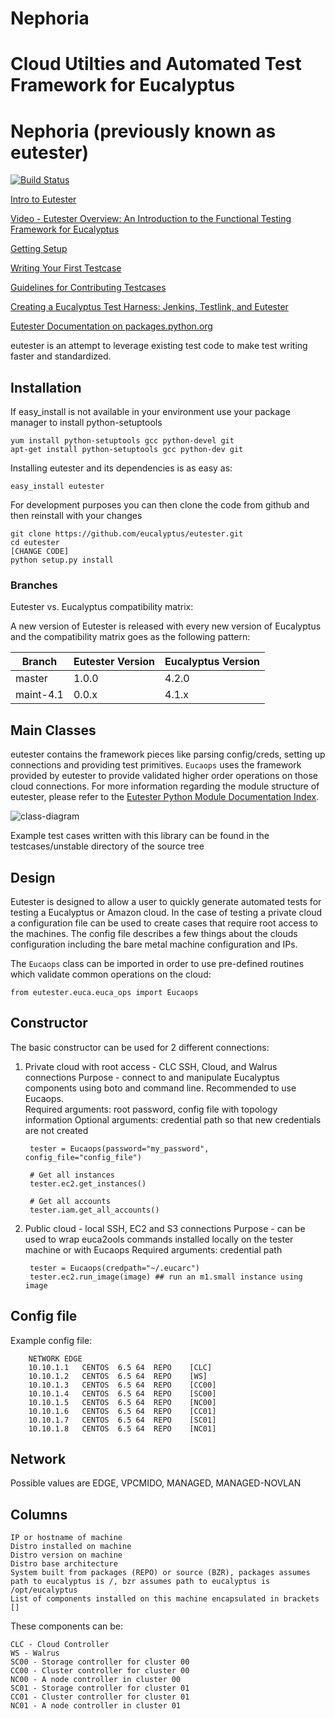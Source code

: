 # Nephoria
Cloud Utilties and Automated Test Framework for Eucalyptus
=======
Nephoria (previously known as eutester)
======================

[![Build Status](https://secure.travis-ci.org/eucalyptus/eutester.png)](https://travis-ci.org/eucalyptus/eutester)

[Intro to Eutester](http://testingclouds.wordpress.com/2012/03/04/test1/)

[Video - Eutester Overview: An Introduction to the Functional Testing Framework for Eucalyptus](http://vimeo.com/51627165)

[Getting Setup](http://testingclouds.wordpress.com/2012/03/29/eutester-basics-part-ii-setting-up-a-development-environment/)

[Writing Your First Testcase](http://testingclouds.wordpress.com/2012/04/02/eutester-basics-part-iii-creating-your-first-testcase/)

[Guidelines for Contributing Testcases](https://github.com/eucalyptus/eutester/wiki/Guidelines-for-Contributing-Test-Cases)

[Creating a Eucalyptus Test Harness: Jenkins, Testlink, and Eutester](http://testingclouds.wordpress.com/2012/10/01/creating-a-eucalyptus-test-harness-jenkinstestlink-and-eutester/)

[Eutester Documentation on packages.python.org](http://packages.python.org/eutester/)

eutester is an attempt to leverage existing test code to make test writing faster and standardized.  

Installation
------
If easy_install is not available in your environment use your package manager to install python-setuptools
    
    yum install python-setuptools gcc python-devel git
    apt-get install python-setuptools gcc python-dev git

Installing eutester and its dependencies is as easy as:

    easy_install eutester

For development purposes you can then clone the code from github and then reinstall with your changes

    git clone https://github.com/eucalyptus/eutester.git
    cd eutester
    [CHANGE CODE]
    python setup.py install


### Branches
Eutester vs. Eucalyptus compatibility matrix:

A new version of Eutester is released with every new version of Eucalyptus and the
compatibility matrix goes as the following pattern: 

| Branch    | Eutester Version | Eucalyptus Version |
|-----------|------------------|--------------------|
| master    | 1.0.0            | 4.2.0              |
| maint-4.1 | 0.0.x            | 4.1.x              |


Main Classes
------
eutester contains the framework pieces like parsing config/creds, setting up connections and providing test primitives.
`Eucaops` uses the framework provided by eutester to provide validated higher order operations on those cloud connections.
For more information regarding the module structure of eutester, please refer to the [Eutester Python Module Documentation Index](http://packages.python.org/eutester/py-modindex.html).

![class-diagram](https://dl.dropboxusercontent.com/u/5458574/eutester-class-diagram.png)

Example test cases written with this library can be found in the testcases/unstable directory of the source tree

Design
------

Eutester is designed to allow a user to quickly generate automated tests for testing a Eucalyptus or Amazon cloud.
In the case of testing a private cloud a configuration file can be used to create cases that require root access to
the machines. The config file describes a few things about the clouds configuration including the bare metal machine
configuration and IPs.

The `Eucaops` class can be imported in order to use pre-defined routines which validate common operations on the cloud:

    from eutester.euca.euca_ops import Eucaops

Constructor
------

The basic constructor can be used for 2 different connections:

1. Private cloud with root access - CLC SSH, Cloud, and Walrus connections
    Purpose - connect to and manipulate Eucalyptus components using boto and command line. Recommended to use Eucaops.  
    Required arguments: root password, config file with topology information
    Optional arguments: credential path so that new credentials are not created

        tester = Eucaops(password="my_password",  config_file="config_file")
        
        # Get all instances
        tester.ec2.get_instances()
        
        # Get all accounts
        tester.iam.get_all_accounts()
        
        
        
2. Public cloud - local SSH, EC2 and S3 connections
    Purpose - can be used to wrap euca2ools commands installed locally on the tester machine or with Eucaops
    Required arguments: credential path

        tester = Eucaops(credpath="~/.eucarc")
        tester.ec2.run_image(image) ## run an m1.small instance using image

            
 
Config file
----------
Example config file:
        
        NETWORK	EDGE
        10.10.1.1	CENTOS	6.5	64	REPO	[CLC]
        10.10.1.2	CENTOS	6.5	64	REPO	[WS]
        10.10.1.3	CENTOS	6.5	64	REPO	[CC00]
        10.10.1.4	CENTOS	6.5	64	REPO	[SC00]
        10.10.1.5	CENTOS	6.5	64	REPO	[NC00]
        10.10.1.6	CENTOS	6.5	64	REPO	[CC01]
        10.10.1.7	CENTOS	6.5	64	REPO	[SC01]
        10.10.1.8	CENTOS	6.5	64	REPO	[NC01]

Network
------
Possible values are EDGE, VPCMIDO, MANAGED, MANAGED-NOVLAN

Columns
------
    IP or hostname of machine  
    Distro installed on machine  
    Distro version on machine  
    Distro base architecture
    System built from packages (REPO) or source (BZR), packages assumes path to eucalyptus is /, bzr assumes path to eucalyptus is /opt/eucalyptus
    List of components installed on this machine encapsulated in brackets []

These components can be:

    CLC - Cloud Controller   
    WS - Walrus   
    SC00 - Storage controller for cluster 00
    CC00 - Cluster controller for cluster 00
    NC00 - A node controller in cluster 00
    SC01 - Storage controller for cluster 01
    CC01 - Cluster controller for cluster 01
    NC01 - A node controller in cluster 01

